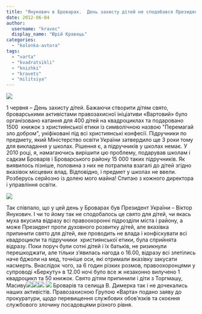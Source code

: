 ```yaml
---
title: "Янукович в Броварах.  День захисту дітей не сподобався Президенту"
date: 2012-06-04
author: 
  username: "kravec"
  display_name: "Юрій Кравець"
categories: 
  - "kolonka-avtora"
tags: 
  - "varta"
  - "kvadratsikli"
  - "knizhki"
  - "kravets"
  - "militsiya"
---
```


[![](https://mpz.brovary.org/wp-content/uploads/2012/06/20120601_173916.jpg)](https://mpz.brovary.org/wp-content/uploads/2012/06/20120601_173916.jpg)

1 червня – День захисту дітей. Бажаючи створити дітям свято, броварськими активістами правозахисної ініціативи «Вартовий» було організовано катання для 400 дітей на квадроциклах та подаровано 1500  книжок з християнської етики із символічною назвою "Перемагай зло добром", уніфіковані під всі християнські конфесії. Підручники по предмету, який Міністерство освіти України затвердило ще 3 роки тому для викладання у школах. Рішення є, а підручників у школах немає. У 2010 році, я, намагаючись вирішити цю проблему, подарував школам і садкам Броварів і Броварського району 15 000 таких підручників. Як виявилось пізніше, половина з них не потрапила взагалі до дітей згідно вказівок місцевих влад. Відповідно, і предмет у школах не ввели. Розберусь серйозно із долею мого майна! Спитаю з кожного директора і управління освіти.

<!--more-->

[![](https://mpz.brovary.org/wp-content/uploads/2012/06/IMG_1817.jpg)](https://mpz.brovary.org/wp-content/uploads/2012/06/IMG_1817.jpg)

Так співпало, що у цей день у Броварах був Президент України – Віктор Янукович. І чи то йому так не сподобалось це свято для дітей, чи якась муха вкусила відразу всі правоохоронні підрозділи міста і району, а може Президент проти духовного розвитку дітей, але вказівка припинити свято для дітей, яке проводить не влада і конфіскувати всі квадроцикли та підручники  християнської етики, була сприйнята відразу. Поки поруч були сотні дітей і їх батьків, не ризикнули перешкоджати, але тільки з’явилась нагода о 16.00, відразу всі злетілись наче бджоли на мед, точніше оси, які отримали вказівку закусати насмерть. Внаслідок чого, за 6 годин різких розмов, правоохоронцями у супроводі «Беркуту» в 12.00 ночі було все ж незаконно вилучено 1 квадроцикл та 50 книжок. Свято дітям припинили і діти з Торгмашу, Масиву[![](https://mpz.brovary.org/wp-content/uploads/2012/06/IMG_4464.jpg)](https://mpz.brovary.org/wp-content/uploads/2012/06/IMG_4464.jpg)[![](https://mpz.brovary.org/wp-content/uploads/2012/06/IMG_4473-1.jpg)](https://mpz.brovary.org/wp-content/uploads/2012/06/IMG_4473-1.jpg)[![](https://mpz.brovary.org/wp-content/uploads/2012/06/IMG_44791.jpg)](https://mpz.brovary.org/wp-content/uploads/2012/06/IMG_44791.jpg) [](https://mpz.brovary.org/wp-content/uploads/2012/06/IMG_4473-1.jpg)[![](https://mpz.brovary.org/wp-content/uploads/2012/06/IMG_1829.jpg)](https://mpz.brovary.org/wp-content/uploads/2012/06/IMG_1829.jpg) Броварів та селища В. Димерка так і не дочекались наших активістів. Правозахисною Групою «Варта» подано заяву до прокуратури, щодо перевищення службових обов’язків та скоєння службового злочину посадовцями різного рівня.
